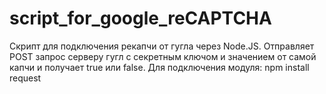 # script_for_google_reCAPTCHA
Скрипт для подключения рекапчи от гугла через Node.JS. Отправляет POST запрос серверу гугл с секретным ключом и значением от самой капчи и получает true или false.
Для подключения модуля: npm install request
